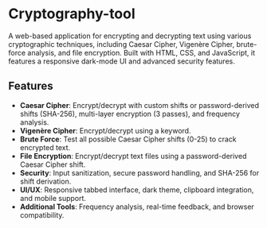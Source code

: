 # Cryptography-tool

A web-based application for encrypting and decrypting text using various cryptographic techniques, including Caesar Cipher, Vigenère Cipher, brute-force analysis, and file encryption. Built with HTML, CSS, and JavaScript, it features a responsive dark-mode UI and advanced security features.

## Features

- **Caesar Cipher**: Encrypt/decrypt with custom shifts or password-derived shifts (SHA-256), multi-layer encryption (3 passes), and frequency analysis.
- **Vigenère Cipher**: Encrypt/decrypt using a keyword.
- **Brute Force**: Test all possible Caesar Cipher shifts (0-25) to crack encrypted text.
- **File Encryption**: Encrypt/decrypt text files using a password-derived Caesar Cipher shift.
- **Security**: Input sanitization, secure password handling, and SHA-256 for shift derivation.
- **UI/UX**: Responsive tabbed interface, dark theme, clipboard integration, and mobile support.
- **Additional Tools**: Frequency analysis, real-time feedback, and browser compatibility.





